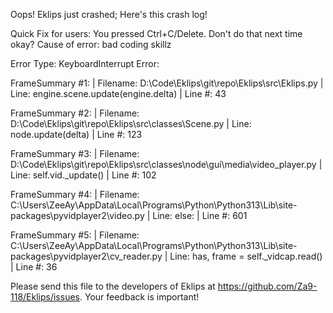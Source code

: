 Oops! Eklips just crashed;
Here's this crash log!

Quick Fix for users: You pressed Ctrl+C/Delete. Don't do that next time okay?
Cause of error: bad coding skillz

Error Type: KeyboardInterrupt
Error: 

FrameSummary #1:
  | Filename: D:\Code\Eklips\git\repo\Eklips\src\Eklips.py
  | Line: engine.scene.update(engine.delta)
  | Line #: 43

FrameSummary #2:
  | Filename: D:\Code\Eklips\git\repo\Eklips\src\classes\Scene.py
  | Line: node.update(delta)
  | Line #: 123

FrameSummary #3:
  | Filename: D:\Code\Eklips\git\repo\Eklips\src\classes\node\gui\media\video_player.py
  | Line: self.vid._update()
  | Line #: 102

FrameSummary #4:
  | Filename: C:\Users\ZeeAy\AppData\Local\Programs\Python\Python313\Lib\site-packages\pyvidplayer2\video.py
  | Line: else:
  | Line #: 601

FrameSummary #5:
  | Filename: C:\Users\ZeeAy\AppData\Local\Programs\Python\Python313\Lib\site-packages\pyvidplayer2\cv_reader.py
  | Line: has, frame = self._vidcap.read()
  | Line #: 36


Please send this file to the developers of Eklips at https://github.com/Za9-118/Eklips/issues. 
Your feedback is important!